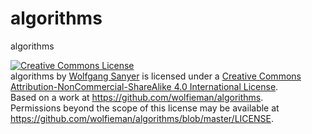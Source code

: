 algorithms
============

algorithms

<a rel="license" href="http://creativecommons.org/licenses/by-nc-sa/4.0/"><img alt="Creative Commons License" style="border-width:0" src="http://i.creativecommons.org/l/by-nc-sa/4.0/88x31.png" /></a><br /><span xmlns:dct="http://purl.org/dc/terms/" property="dct:title">algorithms</span> by <a xmlns:cc="http://creativecommons.org/ns#" href="https://github.com/wolfieman/algorithms" property="cc:attributionName" rel="cc:attributionURL">Wolfgang Sanyer</a> is licensed under a <a rel="license" href="http://creativecommons.org/licenses/by-nc-sa/4.0/">Creative Commons Attribution-NonCommercial-ShareAlike 4.0 International License</a>.<br />Based on a work at <a xmlns:dct="http://purl.org/dc/terms/" href="https://github.com/wolfieman/algorithms" rel="dct:source">https://github.com/wolfieman/algorithms</a>.<br />Permissions beyond the scope of this license may be available at <a xmlns:cc="http://creativecommons.org/ns#" href="https://github.com/wolfieman/algorithms/blob/master/LICENSE" rel="cc:morePermissions">https://github.com/wolfieman/algorithms/blob/master/LICENSE</a>.